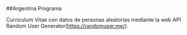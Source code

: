 ##Argentina Programa

Curriculum Vitae con datos de personas aleatorias mediante la web API Random User Generator(https://randomuser.me/).